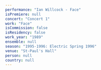 ```yaml
---
performance: "Ian Willcock - Face"
isPremiere: null
concert: "Concert 1"
work: "Face"
isCommission: false
isResidency: false
work_year: "1989"
ensemble: null
season: "1995-1996: Electric Spring 1996"
venue: "St-Paul's Hall"
person: null
country: null
---
```



